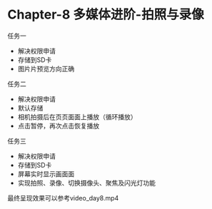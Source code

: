# Chapter-8  多媒体进阶-拍照与录像

任务一
- 解决权限申请
- 存储到SD卡
- 图⽚片预览方向正确

任务二
- 解决权限申请
- 默认存储
- 相机拍摄后在⻚页⾯面上播放（循环播放）
- 点击暂停，再次点击恢复播放

任务三
- 解决权限申请
- 存储到SD卡
- 屏幕实时显示画⾯面
- 实现拍照、录像、切换摄像头、聚焦及闪光灯功能

最终呈现效果可以参考video_day8.mp4
